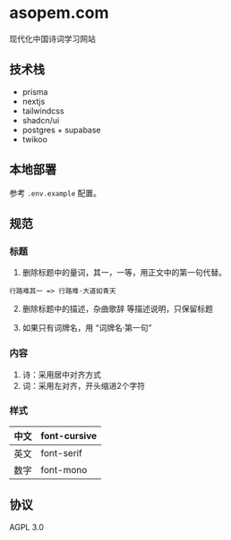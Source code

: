 # asopem.com

现代化中国诗词学习网站

## 技术栈

- prisma
- nextjs
- tailwindcss
- shadcn/ui
- postgres + supabase
- twikoo

## 本地部署

参考 `.env.example` 配置。

## 规范

### 标题

1. 删除标题中的量词，其一，一等，用正文中的第一句代替。

```
行路难其一 => 行路难·大道如青天
```

2. 删除标题中的描述，杂曲歌辞 等描述说明，只保留标题

3. 如果只有词牌名，用 “词牌名·第一句”

### 内容

1. 诗：采用居中对齐方式
2. 词：采用左对齐，开头缩进2个字符

### 样式

| 中文 | font-cursive |
| ---- | ------------ |
| 英文 | font-serif   |
| 数字 | font-mono    |

## 协议

AGPL 3.0

